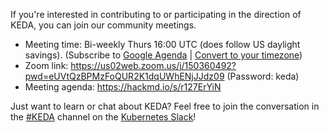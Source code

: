 If you're interested in contributing to or participating in the direction of KEDA, you can join our community meetings.

* Meeting time: Bi-weekly Thurs 16:00 UTC (does follow US daylight savings). (Subscribe to [Google Agenda](https://calendar.google.com/calendar?cid=bjE0bjJtNWM0MHVmam1ob2ExcTgwdXVkOThAZ3JvdXAuY2FsZW5kYXIuZ29vZ2xlLmNvbQ) | [Convert to your timezone](https://www.thetimezoneconverter.com/?t=04%3A00%20pm&tz=UTC))
* Zoom link: https://us02web.zoom.us/j/150360492?pwd=eUVtQzBPMzFoQUR2K1dqUWhENjJJdz09 (Password: keda)
* Meeting agenda: https://hackmd.io/s/r127ErYiN

Just want to learn or chat about KEDA? Feel free to join the conversation in the [#KEDA](https://kubernetes.slack.com/messages/CKZJ36A5D) channel on the [Kubernetes Slack](https://slack.k8s.io)!
